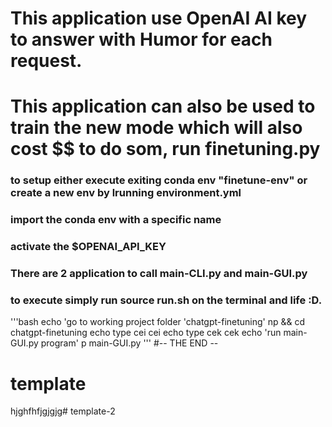 
# This application use OpenAI AI key to answer with Humor for each request. 
# This application can also be used to train the new mode which will also cost $$ to do som, run finetuning.py
### to setup either  execute exiting conda env "finetune-env"  or create a new env by lrunning environment.yml
### import the conda env with a specific name
### activate the $OPENAI_API_KEY
### There are 2 application to call  main-CLI.py and main-GUI.py
### to execute simply run source run.sh on the terminal and life :D.

'''bash
echo 'go to working project folder  'chatgpt-finetuning'
np && cd chatgpt-finetuning
echo type cei
cei
echo type cek
cek
echo 'run main-GUI.py program'
p main-GUI.py
'''
#-- THE END --
# template


hjghfhfjgjgjg# template-2
